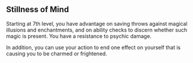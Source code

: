 ## Stillness of Mind
Starting at 7th level, you have advantage on saving throws against magical illusions and enchantments, and on ability checks to discern whether such magic is present. You have a resistance to psychic damage.

In addition, you can use your action to end one effect on yourself that is causing you to be charmed or frightened.
